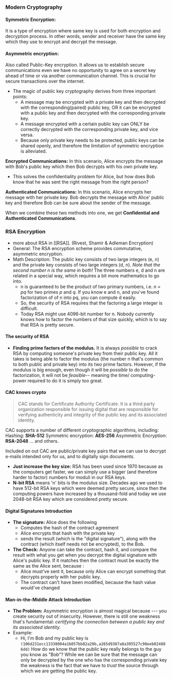 ### Modern Cryptography
#### Symmetric Encryption:
It is a type of encryption where same key is used for both encryption and decryption process. In other words, sender and receiver have the same key which they use to encrypt and decrypt the message.

#### Asymmetric encryption:
Also called Public-Key encryption. It allows us to establish secure communications even we have no opportunity to agree on a secret key ahead of time or via another communication channel. This is crucial for secure transactions over the internet. 

- The magic of public key cryptography derives from three important points:
	- A message may be encrypted with a private key and then decrypted with the corresponding(paired) public key, OR it can be encrypted with a public key and then decrypted with the corresponding private key.
	- A message encrypted with a certain public key can ONLY be correctly decrypted with the corresponding private key, and vice versa.
	- Because only private key needs to be protected, public keys can be shared openly, and therefore the limitation of symmetric encryption is alleviated.

**Encrypted Communications:**
In this scenario, Alice encrypts the message with Bob's public key which then Bob decrypts with his own private key.

- This solves the confidentiality problem for Alice, but how does Bob know that he was sent the right message from the right person?

**Authenticated Communications:**
In this scenario, Alice encrypts her message with her private key. Bob decrypts the message with Alice' public key and therefore Bob can be sure about the sender of the message.

When we combine these two methods into one, we get **Confidential and Authenticated Communications**.

### RSA Encryption
- more about RSA in [[RSA]].
(Rivest, Shamir & Adleman Encryption)
- General: The RSA encryption scheme provides commutative, asymmetric encryption.
- Math Description: The public key consists of two large integers (e, n) and the private key consists of two large integers (d, n). *Note that the second number n is the same in both!* The three numbers e, d and n are related in a special way, which requires a bit more mathematics to go into.
	- n is guaranteed to be the product of two primary numbers, i.e. *n = pq* for two primes *p* and *q*. If you know e and n, and you've found factorization of of n into pq, you can compute d easily.
	- So, the security of RSA requires that the factoring a large integer is difficult.
	- Today RSA might use 4096-bit number for n. Nobody currently knows how to factor the numbers of that size quickly, which is to say that RSA is pretty secure.

#### The security of RSA
- **Finding prime factors of the modulus.** It is always *possible* to crack RSA by computing someone's private key from their public key. All it takes is being able to factor the modulus (the number n that's common to both public and private key) into its two prime factors. However, if the modulus is big enough, even though it will be *possible* to do the factorization, it will not be *feasible*-- meaning the time/ computing-power required to do it is simply too great.

#### CAC knows crypto
> CAC stands for Certificate Authority Certificate. It is a third party organization responsible for issuing digital that are responsible for verifying authenticity and integrity of the public key and its associated identity.

CAC supports a number of different cryptographic algorithms, including:
Hashing: **SHA-512**
Symmetric encryption: **AES-256**
Asymmetric Encryption: **RSA-2048**
... and others.

Included on out CAC are public/private key pairs that we can use to decrypt e-mails intended only for us, and to digitally sign documents.

- **Just increase the key size:** RSA has been used since 1970 because as the computers get faster, we can simply use a bigger (and therefore harder to factor) numbers for moduli in our RSA keys.
- **N-bit RSA** means 'n' bits is the modulus size. Decades ago we used to have 512-bit RSA keys which were deemed pretty secure, since then the computing powers have increased by a thousand-fold and today we use 2048-bit RSA key which are considered pretty secure.

#### Digital Signatures Introduction

- **The signature:** Alice does the following 
	- Computes the hash of the contract agreement
	- Alice encrypts that hash with the private key
	- sends the result (which is the "digital signature"), along with the contract (which itself needs not be encrypted), to the Bob.
- **The Check:** Anyone can take the contract, hash it, and compare the result with what you get when you decrypt the digital signature with Alice's public key. If it matches then the contract must be exactly the same as the Alice sent, because :
	- Alice must've sent it, because only Alice can encrypt something that decrypts properly with her public key.
	- The contract can't have been modified, because the hash value would've changed


#### Man-in-the-Middle Attack Introduction

- **The Problem:** Asymmetric encryption is almost magical because --- you create security out of insecurity. However, there is still one weakness that's fundamental: *certifying the connection between a public key and its associated identity.*
- Example:
	- Hi, I'm Bob and my public key is
	`(106d231ecc13338084a1b857bb82a20b,a265d9387a8a395527c98eeb024806dd)`
How do we know that the public key really belongs to the guy you know as "Bob"? While we can be sure that the message can only be decrypted by the one who has the corresponding private key the weakness is the fact that we have to *trust* the source through which we are getting the public key.